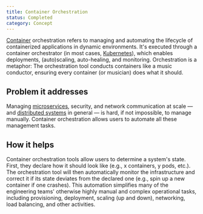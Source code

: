 ```yaml
---
title: Container Orchestration
status: Completed
category: Concept
---
```



[Container](/container/) orchestration refers to managing and automating the lifecycle of containerized applications in dynamic environments. 
It's executed through a container orchestrator (in most cases, [Kubernetes](/kubernetes)), which enables deployments, (auto)scaling, auto-healing, and monitoring. 
Orchestration is a metaphor:
The orchestration tool conducts containers like a music conductor, ensuring every container (or musician) does what it should. 

## Problem it addresses 

Managing [microservices](/microservices), security, and network communication at scale — and [distributed systems](/distributed-systems) in general — is hard, if not impossible, to manage manually.
Container orchestration allows users to automate all these management tasks. 

## How it helps

Container orchestration tools allow users to determine a system's state. 
First, they declare how it should look like (e.g., x containers, y pods, etc.).
The orchestration tool will then automatically monitor the infrastructure and correct it if its state deviates from the declared one (e.g., spin up a new container if one crashes). 
This automation simplifies many of the engineering teams' otherwise highly manual and complex operational tasks, including provisioning, deployment, scaling (up and down), networking, load balancing, and other activities.
